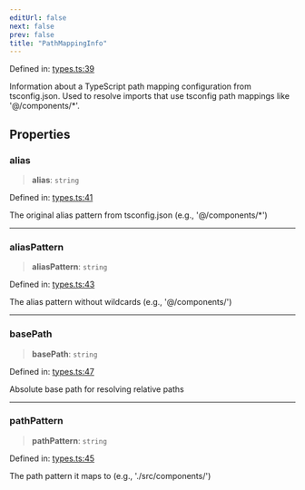 ```yaml
---
editUrl: false
next: false
prev: false
title: "PathMappingInfo"
---
```


Defined in: [types.ts:39](https://github.com/SubtleTools/move-ts-file/blob/main/src/types.ts#L39)

Information about a TypeScript path mapping configuration from tsconfig.json.
Used to resolve imports that use tsconfig path mappings like '@/components/*'.

## Properties

### alias

> **alias**: `string`

Defined in: [types.ts:41](https://github.com/SubtleTools/move-ts-file/blob/main/src/types.ts#L41)

The original alias pattern from tsconfig.json (e.g., '@/components/*')

***

### aliasPattern

> **aliasPattern**: `string`

Defined in: [types.ts:43](https://github.com/SubtleTools/move-ts-file/blob/main/src/types.ts#L43)

The alias pattern without wildcards (e.g., '@/components/')

***

### basePath

> **basePath**: `string`

Defined in: [types.ts:47](https://github.com/SubtleTools/move-ts-file/blob/main/src/types.ts#L47)

Absolute base path for resolving relative paths

***

### pathPattern

> **pathPattern**: `string`

Defined in: [types.ts:45](https://github.com/SubtleTools/move-ts-file/blob/main/src/types.ts#L45)

The path pattern it maps to (e.g., './src/components/')
